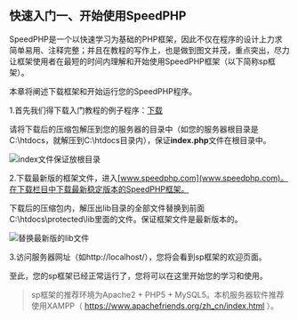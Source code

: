 ## 快速入门一、开始使用SpeedPHP

SpeedPHP是一个以快速学习为基础的PHP框架，因此不仅在程序的设计上力求简单易用、注释完整；并且在教程的写作上，也是做到图文并茂，重点突出，尽力让框架使用者在最短的时间内理解和开始使用SpeedPHP框架（以下简称sp框架）。

本章将阐述下载框架和开始运行您的SpeedPHP程序。

1.首先我们得下载入门教程的例子程序：[下载](images/1.zip)

请将下载后的压缩包解压到您的服务器的目录中（如您的服务器根目录是C:\htdocs，就解压到C:\htdocs目录内），保证**index.php**文件在根目录中。

![index文件保证放根目录](images/2.jpg)

2.下载最新版的框架文件，进入[www.speedphp.com](www.speedphp.com)。在下载栏目中下载最新稳定版本的SpeedPHP框架。

下载后的压缩包内，解压出lib目录的全部文件替换到前面C:\htdocs\protected\lib里面的文件。保证框架文件是最新版本的。

![替换最新版的lib文件](images/3.jpg)

3.访问服务器网址（如http://localhost/），您将会看到sp框架的欢迎页面。

至此，您的sp框架已经正常运行了，您将可以在这里开始您的学习和使用。

> sp框架的推荐环境为Apache2 + PHP5 + MySQL5。本机服务器软件推荐使用XAMPP（ https://www.apachefriends.org/zh_cn/index.html ）。



